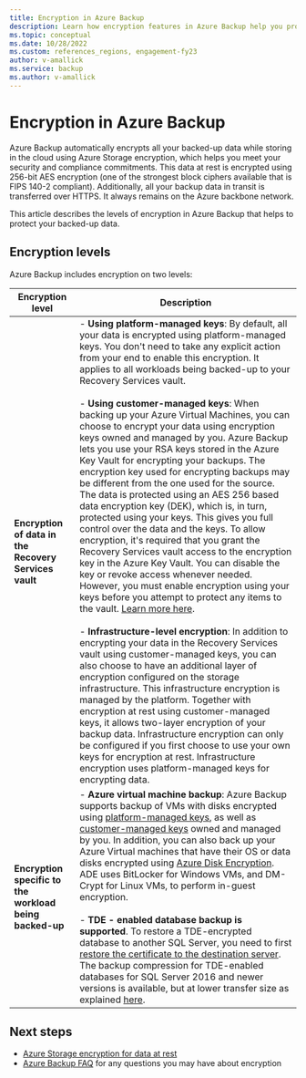 ```yaml
---
title: Encryption in Azure Backup
description: Learn how encryption features in Azure Backup help you protect your backup data and meet the security needs of your business.
ms.topic: conceptual
ms.date: 10/28/2022
ms.custom: references_regions, engagement-fy23 
author: v-amallick
ms.service: backup
ms.author: v-amallick
---
```


# Encryption in Azure Backup

Azure Backup automatically encrypts all your backed-up data while storing in the cloud using Azure Storage encryption, which helps you meet your security and compliance commitments. This data at rest is encrypted using 256-bit AES encryption (one of the strongest block ciphers available that is FIPS 140-2 compliant). Additionally, all your backup data in transit is transferred over HTTPS. It always remains on the Azure backbone network.

This article describes the levels of encryption in Azure Backup that helps to protect your backed-up data.

## Encryption levels

Azure Backup includes encryption on two levels:

| Encryption level | Description |
| --- | --- |
| **Encryption of data in the Recovery Services vault** | - **Using platform-managed keys**: By default, all your data is encrypted using platform-managed keys. You don't need to take any explicit action from your end to enable this encryption. It applies to all workloads being backed-up to your Recovery Services vault. <br><br>  - **Using customer-managed keys**: When backing up your Azure Virtual Machines, you can choose to encrypt your data using encryption keys owned and managed by you. Azure Backup lets you use your RSA keys stored in the Azure Key Vault for encrypting your backups. The encryption key used for encrypting backups may be different from the one used for the source. The data is protected using an AES 256 based data encryption key (DEK), which is, in turn, protected using your keys. This gives you full control over the data and the keys. To allow encryption, it's required that you grant the Recovery Services vault access to the encryption key in the Azure Key Vault. You can disable the key or revoke access whenever needed. However, you must enable encryption using your keys before you attempt to protect any items to the vault. [Learn more here](encryption-at-rest-with-cmk.md). <br><br> - **Infrastructure-level encryption**: In addition to encrypting your data in the Recovery Services vault using customer-managed keys, you can also choose to have an additional layer of encryption configured on the storage infrastructure. This infrastructure encryption is managed by the platform. Together with encryption at rest using customer-managed keys, it allows two-layer encryption of your backup data. Infrastructure encryption can only be configured if you first choose to use your own keys for encryption at rest. Infrastructure encryption uses platform-managed keys for encrypting data.  |
| **Encryption specific to the workload being backed-up** | - **Azure virtual machine backup**: Azure Backup supports backup of VMs with disks encrypted using [platform-managed keys](../virtual-machines/disk-encryption.md#platform-managed-keys), as well as [customer-managed keys](../virtual-machines/disk-encryption.md#customer-managed-keys) owned and managed by you. In addition, you can also back up your Azure Virtual machines that have their OS or data disks encrypted using [Azure Disk Encryption](backup-azure-vms-encryption.md#encryption-support-using-ade). ADE uses BitLocker for Windows VMs, and DM-Crypt for Linux VMs, to perform in-guest encryption.  <br><br>  - **TDE - enabled database backup is supported**. To restore a TDE-encrypted database to another SQL Server, you need to first [restore the certificate to the destination server](/sql/relational-databases/security/encryption/move-a-tde-protected-database-to-another-sql-server). The backup compression for TDE-enabled databases for SQL Server 2016 and newer versions is available, but at lower transfer size as explained [here](https://techcommunity.microsoft.com/t5/sql-server/backup-compression-for-tde-enabled-databases-important-fixes-in/ba-p/385593). |

## Next steps

- [Azure Storage encryption for data at rest](../storage/common/storage-service-encryption.md)
- [Azure Backup FAQ](./backup-azure-backup-faq.yml) for any questions you may have about encryption
